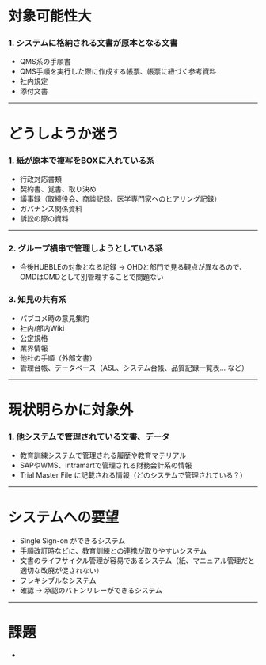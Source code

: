 # 対象可能性大
### 1. システムに格納される文書が原本となる文書
* QMS系の手順書
* QMS手順を実行した際に作成する帳票、帳票に紐づく参考資料
* 社内規定
* 添付文書

---

# どうしようか迷う
### 1. 紙が原本で複写をBOXに入れている系
* 行政対応書類
* 契約書、覚書、取り決め
* 議事録（取締役会、商談記録、医学専門家へのヒアリング記録）
* ガバナンス関係資料
* 訴訟の際の資料

---
### 2. グループ横串で管理しようとしている系
* 今後HUBBLEの対象となる記録
-> OHDと部門で見る観点が異なるので、OMDはOMDとして別管理することで問題ない

### 3. 知見の共有系
* パブコメ時の意見集約
* 社内/部内Wiki
* 公定規格
* 業界情報
* 他社の手順（外部文書）
* 管理台帳、データベース（ASL、システム台帳、品質記録一覧表... など）


---

# 現状明らかに対象外
### 1. 他システムで管理されている文書、データ
* 教育訓練システムで管理される履歴や教育マテリアル
* SAPやWMS、Intramartで管理される財務会計系の情報
* Trial Master File に記載される情報（どのシステムで管理されている？）

---

# システムへの要望
* Single Sign-on ができるシステム
* 手順改訂時などに、教育訓練との連携が取りやすいシステム
* 文書のライフサイクル管理が容易であるシステム（紙、マニュアル管理だと適切な改廃が促されない）
* フレキシブルなシステム
* 確認 -> 承認のバトンリレーができるシステム


---

# 課題
* 
